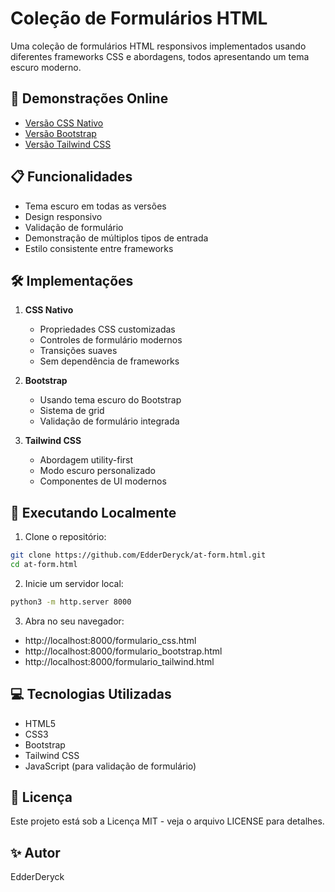 # Coleção de Formulários HTML

Uma coleção de formulários HTML responsivos implementados usando diferentes frameworks CSS e abordagens, todos apresentando um tema escuro moderno.

## 🚀 Demonstrações Online

- [Versão CSS Nativo](https://edderderyck.github.io/at-form.html/formulario_css.html)
- [Versão Bootstrap](https://edderderyck.github.io/at-form.html/formulario_bootstrap.html)
- [Versão Tailwind CSS](https://edderderyck.github.io/at-form.html/formulario_tailwind.html)

## 📋 Funcionalidades

- Tema escuro em todas as versões
- Design responsivo
- Validação de formulário
- Demonstração de múltiplos tipos de entrada
- Estilo consistente entre frameworks

## 🛠️ Implementações

1. **CSS Nativo**
   - Propriedades CSS customizadas
   - Controles de formulário modernos
   - Transições suaves
   - Sem dependência de frameworks

2. **Bootstrap**
   - Usando tema escuro do Bootstrap
   - Sistema de grid
   - Validação de formulário integrada

3. **Tailwind CSS**
   - Abordagem utility-first
   - Modo escuro personalizado
   - Componentes de UI modernos

## 🚦 Executando Localmente

1. Clone o repositório:
```bash
git clone https://github.com/EdderDeryck/at-form.html.git
cd at-form.html
```

2. Inicie um servidor local:
```bash
python3 -m http.server 8000
```

3. Abra no seu navegador:
- http://localhost:8000/formulario_css.html
- http://localhost:8000/formulario_bootstrap.html
- http://localhost:8000/formulario_tailwind.html

## 💻 Tecnologias Utilizadas

- HTML5
- CSS3
- Bootstrap
- Tailwind CSS
- JavaScript (para validação de formulário)

## 📝 Licença

Este projeto está sob a Licença MIT - veja o arquivo LICENSE para detalhes.

## ✨ Autor

EdderDeryck
